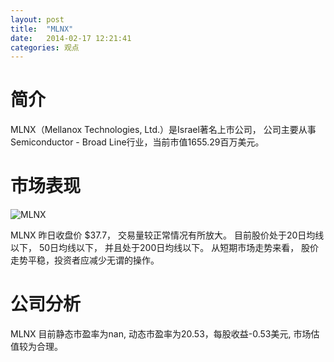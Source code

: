 ```yaml
---
layout: post
title:  "MLNX"
date:   2014-02-17 12:21:41
categories: 观点
---
```


# 简介
MLNX（Mellanox Technologies, Ltd.）是Israel著名上市公司，
公司主要从事Semiconductor - Broad Line行业，当前市值1655.29百万美元。

# 市场表现

![MLNX](http://finviz.com/chart.ashx?t=MLNX&ty=c&ta=1&p=d&s=l)

MLNX 昨日收盘价 $37.7，
交易量较正常情况有所放大。
目前股价处于20日均线以下，
50日均线以下，
并且处于200日均线以下。
从短期市场走势来看，
股价走势平稳，投资者应减少无谓的操作。

# 公司分析
MLNX 目前静态市盈率为nan, 动态市盈率为20.53，每股收益-0.53美元,
市场估值较为合理。
